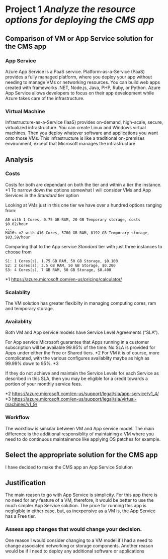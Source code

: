 # Project 1  _Analyze the resource options for deploying the CMS app_

## Comparison of VM or App Service solution for the CMS app

### App Service
Azure App Service is a PaaS service.
Platform-as-a-Service (PaaS) provides a fully managed platform, where you deploy your app without needing to manage VMs or networking resources.
You can build web apps created with frameworks .NET, Node.js, Java, PHP, Ruby, or Python.
Azure App Service allows developers to focus on their app development while Azure takes care of the infrastructure.

### Virtual Machine
Infrastructure-as-a-Service (IaaS) provides on-demand, high-scale, secure, virtualized infrastructure.
You can create Linux and Windows virtual machines.
Then you deploy whatever software and applications you want onto those VMs.
This infrastructure is like a traditional on-premises environment, except that Microsoft manages the infrastructure.

## Analysis

### Costs
Costs for both are dependant on both the tier and within a tier the instance. *1
To narrow down the options somewhat  I will consider VMs and App Services in the *Standard* tier option

Looking at VMs just in this one tier we have over a hundred options ranging from:
```
A0 with 1 Cores, 0.75 GB RAM, 20 GB Temporary storage, costs $0.02/hour
...
M416s v2 with 416 Cores, 5700 GB RAM, 8192 GB Temporary storage, $83.59/hour
```

Comparing that to the App service *Standard* tier with just three instances to choose from
```
S1: 1 Cores(s), 1.75 GB RAM, 50 GB Storage, $0.100
S2: 2 Cores(s), 3.5 GB RAM, 50 GB Storage, $0.200
S3: 4 Cores(s), 7 GB RAM, 50 GB Storage, $0.400
```

*1 https://azure.microsoft.com/en-us/pricing/calculator/

### Scalablity
The VM solution has greater flexibilty in managing computing cores, ram and temporary storage.

### Availablity
Both VM and App service models have Service Level Agreements (“SLA”).

For App service Microsoft guarantee that Apps running in a customer subscription will be available 99.95% of the time. No SLA is provided for Apps under either the Free or Shared tiers. *2
For VM it is of course, more complicated, with the various configures availablity maybe as high as 99.99% down to 95%. *3

If they do not achieve and maintain the Service Levels for each Service as described in this SLA, then you may be eligible for a credit towards a portion of your monthly service fees. 

*2  https://azure.microsoft.com/en-us/support/legal/sla/app-service/v1_4/
*3  https://azure.microsoft.com/en-us/support/legal/sla/virtual-machines/v1_9/

### Workflow
The workflow is simialar between VM and App service model.
The main difference is the additional responsiblity of maintaining a VM
where you need to do continuous maintainence like applying OS patches for example.

## Select the appropriate solution for the CMS app

I have decided to make the CMS app an App Service Solution

## Justification

The main reason to go with App Service is simplicity.
For this app there is no need for any feature of a VM, therefore, it would be better to use the much simpler App Service solution.
The price for running this app is negligible in either case, but, as inexpensive as a VM is, the App Service has a Free tier.

### Assess app changes that would change your decision.
One reason I would consider changing to a VM model if I had a need to change associated networking or storage components.
Another reason would be if I need to deploy any additional software or applications

